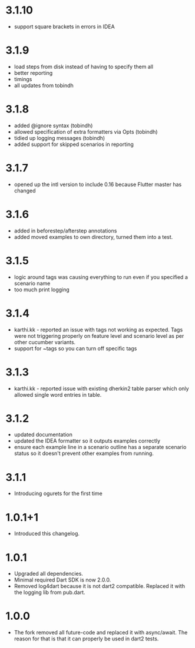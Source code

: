 3.1.10
=====
* support square brackets in errors in IDEA

3.1.9
=======
* load steps from disk instead of having to specify them all
* better reporting
* timings
* all updates from tobindh

3.1.8
=======
* added @ignore syntax (tobindh)
* allowed specification of extra formatters via Opts (tobindh)
* tidied up logging messages (tobindh)
* added support for skipped scenarios in reporting

3.1.7
=======
* opened up the intl version to include 0.16 because Flutter master has changed

3.1.6
=======
* added in beforestep/afterstep annotations
* added moved examples to own directory, turned them into a test.

3.1.5
=======
* logic around tags was causing everything to run even if you specified a scenario name
* too much print logging

3.1.4
=======
* karthi.kk - reported an issue with tags not working as expected. Tags were not triggering
properly on feature level and scenario level as per other cucumber variants. 
* support for ~tags so you can turn off specific tags

3.1.3
=======
* karthi.kk - reported issue with existing dherkin2 table parser
which only allowed single word entries in table.
 
3.1.2
=======
* updated documentation
* updated the IDEA formatter so it outputs examples correctly
* ensure each example line in a scenario outline has a separate scenario status so it doesn't
prevent other examples from running. 

3.1.1
=======
* Introducing ogurets for the first time

1.0.1+1
=======
* Introduced this changelog.

1.0.1
=======
* Upgraded all dependencies.
* Minimal required Dart SDK is now 2.0.0.
* Removed log4dart because it is not dart2 compatible. Replaced it with the logging lib from pub.dart.

1.0.0
=======
* The fork removed all future-code and replaced it with async/await. The reason for that is that it can properly be used in dart2 tests.
